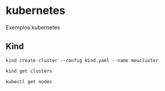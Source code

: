 # kubernetes
Exemplos kubernetes

## Kind

```shell
kind create cluster --config kind.yaml --name meucluster
```

```shell
kind get clusters
```

```shell
kubectl get nodes
```
